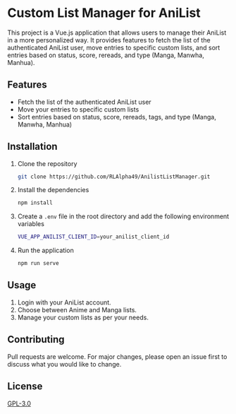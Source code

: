 # Custom List Manager for AniList

This project is a Vue.js application that allows users to manage their AniList in a more personalized way. It provides
features to fetch the list of the authenticated AniList user, move entries to specific custom lists, and sort entries
based on status, score, rereads, and type (Manga, Manwha, Manhua).

## Features

- Fetch the list of the authenticated AniList user
- Move your entries to specific custom lists
- Sort entries based on status, score, rereads, tags, and type (Manga, Manwha, Manhua)

## Installation

1. Clone the repository
    ```bash
    git clone https://github.com/RLAlpha49/AnilistListManager.git
    ```

2. Install the dependencies
    ```bash
    npm install
    ```

3. Create a `.env` file in the root directory and add the following environment variables
    ```bash
    VUE_APP_ANILIST_CLIENT_ID=your_anilist_client_id
    ```

4. Run the application
    ```bash
    npm run serve
    ```

## Usage

1. Login with your AniList account.
2. Choose between Anime and Manga lists.
3. Manage your custom lists as per your needs.

## Contributing

Pull requests are welcome. For major changes, please open an issue first to discuss what you would like to change.

## License

[GPL-3.0](LICENSE)
